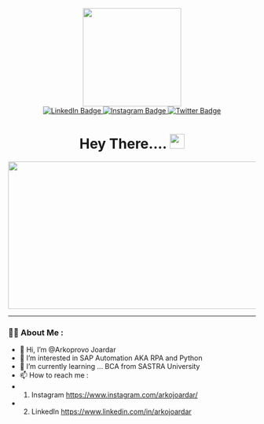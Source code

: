 <div id="header" align="center">
  <img src="https://media.giphy.com/media/M9gbBd9nbDrOTu1Mqx/giphy.gif" width="200"/>
</div>

<div id="badges" align="center">
  <a href="https://www.linkedin.com/in/arkojoardar">
    <img src="https://img.shields.io/badge/LinkedIn-blue?style=for-the-badge&logo=linkedin&logoColor=white" alt="LinkedIn Badge"/>
  </a>
  <a href="https://www.instagram.com/arkojoardar">
    <img src="https://img.shields.io/badge/Instagram-blue?style=for-the-badge&logo=instagram&logoColor=white" alt="Instagram Badge"/>
  </a>
  <a href="https://twitter.com/arkoprovojoard1">
    <img src="https://img.shields.io/badge/Twitter-blue?style=for-the-badge&logo=twitter&logoColor=white" alt="Twitter Badge"/>
  </a>
</div>

<div id="profile_counter" align="center">
<img src="https://komarev.com/ghpvc/?username=Arkooj&style=flat-square&color=blue" alt=""/>
</div>


<h1 align ="center">
  Hey There....
  <img src="https://media.giphy.com/media/hvRJCLFzcasrR4ia7z/giphy.gif" width="30px"/>
</h1>

<div align="center">
  <img src="https://media.giphy.com/media/dWesBcTLavkZuG35MI/giphy.gif" width="600" height="300"/>
</div>



---

### :man_technologist: About Me :

- 👋 Hi, I’m @Arkoprovo Joardar
- 👀 I’m interested in SAP Automation AKA RPA and Python 
- 🌱 I’m currently learning ... BCA from SASTRA University
- 📫 How to reach me :
- 1) Instagram https://www.instagram.com/arkojoardar/
- 2) LinkedIn https://www.linkedin.com/in/arkojoardar



<!---
ArkooJ/ArkooJ is a ✨ special ✨ repository because its `README.md` (this file) appears on your GitHub profile.
You can click the Preview link to take a look at your changes.
--->
